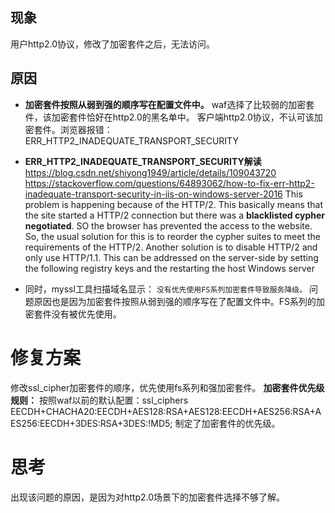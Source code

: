 ## 现象
用户http2.0协议，修改了加密套件之后，无法访问。

## 原因

- **加密套件按照从弱到强的顺序写在配置文件中。**
waf选择了比较弱的加密套件，该加密套件恰好在http2.0的黑名单中。
客户端http2.0协议，不认可该加密套件。浏览器报错：ERR_HTTP2_INADEQUATE_TRANSPORT_SECURITY

- **ERR_HTTP2_INADEQUATE_TRANSPORT_SECURITY解读**
https://blog.csdn.net/shiyong1949/article/details/109043720
https://stackoverflow.com/questions/64893062/how-to-fix-err-http2-inadequate-transport-security-in-iis-on-windows-server-2016
This problem is happening because of the HTTP/2. This basically means that the site started a HTTP/2 connection but there was a **blacklisted cypher negotiated**. SO the browser has prevented the access to the website. So, the usual solution for this is to reorder the cypher suites to meet the requirements of the HTTP/2.
Another solution is to disable HTTP/2 and only use HTTP/1.1. This can be addressed on the server-side by setting the following registry keys and the restarting the host Windows server

- 同时，myssl工具扫描域名显示：
`没有优先使用FS系列加密套件导致服务降级。`
问题原因也是因为加密套件按照从弱到强的顺序写在了配置文件中。FS系列的加密套件没有被优先使用。

# 修复方案
修改ssl_cipher加密套件的顺序，优先使用fs系列和强加密套件。
**加密套件优先级规则：**
按照waf以前的默认配置：ssl_ciphers  EECDH+CHACHA20:EECDH+AES128:RSA+AES128:EECDH+AES256:RSA+AES256:EECDH+3DES:RSA+3DES:!MD5;
制定了加密套件的优先级。

# 思考
出现该问题的原因，是因为对http2.0场景下的加密套件选择不够了解。